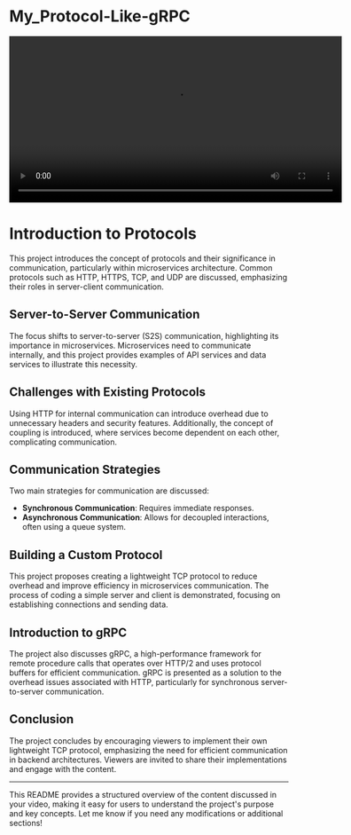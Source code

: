 ﻿# My_Protocol-Like-gRPC

<video width="600" controls>
  <source src="https://github.com/user-attachments/assets/4a73f91f-f04f-46dc-908c-08392a7ff0de" type="video/mp4">
  Your browser does not support the video tag.
</video>


# Introduction to Protocols

This project introduces the concept of protocols and their significance in communication, particularly within microservices architecture. Common protocols such as HTTP, HTTPS, TCP, and UDP are discussed, emphasizing their roles in server-client communication.

## Server-to-Server Communication

The focus shifts to server-to-server (S2S) communication, highlighting its importance in microservices. Microservices need to communicate internally, and this project provides examples of API services and data services to illustrate this necessity.

## Challenges with Existing Protocols

Using HTTP for internal communication can introduce overhead due to unnecessary headers and security features. Additionally, the concept of coupling is introduced, where services become dependent on each other, complicating communication.

## Communication Strategies

Two main strategies for communication are discussed:

- **Synchronous Communication**: Requires immediate responses.
- **Asynchronous Communication**: Allows for decoupled interactions, often using a queue system.

## Building a Custom Protocol

This project proposes creating a lightweight TCP protocol to reduce overhead and improve efficiency in microservices communication. The process of coding a simple server and client is demonstrated, focusing on establishing connections and sending data.

## Introduction to gRPC

The project also discusses gRPC, a high-performance framework for remote procedure calls that operates over HTTP/2 and uses protocol buffers for efficient communication. gRPC is presented as a solution to the overhead issues associated with HTTP, particularly for synchronous server-to-server communication.

## Conclusion

The project concludes by encouraging viewers to implement their own lightweight TCP protocol, emphasizing the need for efficient communication in backend architectures. Viewers are invited to share their implementations and engage with the content.

---

This README provides a structured overview of the content discussed in your video, making it easy for users to understand the project's purpose and key concepts. Let me know if you need any modifications or additional sections! 
